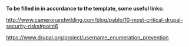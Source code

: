 **To be filled in in accordance to the template, some useful links:**

<http://www.cameronandwilding.com/blog/pablo/10-most-critical-drupal-security-risks#point6>

<https://www.drupal.org/project/username_enumeration_prevention>